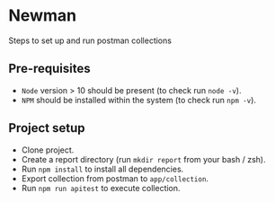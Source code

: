 # Newman 
Steps to set up and run postman collections

## Pre-requisites

- `Node` version > 10 should be present (to check run `node -v`).
- `NPM` should be installed within the system (to check run `npm -v`).

## Project setup

- Clone project.
- Create a report directory (run `mkdir report` from your bash / zsh).
- Run `npm install` to install all dependencies.
- Export collection from postman to `app/collection`.
- Run `npm run apitest` to execute collection.
